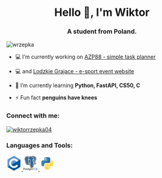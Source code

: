 <h1 align="center">Hello 👋, I'm Wiktor</h1>
<h3 align="center">A student from Poland.</h3>

<p align="left"> <img src="https://komarev.com/ghpvc/?username=wrzepka&label=Profile%20views&color=ff0000&style=flat" alt="wrzepka" /> </p>

- 💻 I’m currently working on [AZP88 - simple task planner](https://github.com/AZC88-Labs/AZP88)

- 💻 and [Lodzkie Grajace - e-sport event website](https://github.com/yagatho/esport-event-website)

- 🌱 I’m currently learning **Python, FastAPI, CS50, C**

- ⚡ Fun fact **penguins have knees**

<h3 align="left">Connect with me:</h3>
<p align="left">
<a href="https://twitter.com/wiktorrzepka04" target="blank"><img align="center" src="https://raw.githubusercontent.com/rahuldkjain/github-profile-readme-generator/master/src/images/icons/Social/twitter.svg" alt="wiktorrzepka04" height="30" width="40" /></a>
</p>

<h3 align="left">Languages and Tools:</h3>
<p align="left"> <a href="https://www.cprogramming.com/" target="_blank" rel="noreferrer"> <img src="https://raw.githubusercontent.com/devicons/devicon/master/icons/c/c-original.svg" alt="c" width="40" height="40"/> </a> <a href="https://www.postgresql.org" target="_blank" rel="noreferrer"> <img src="https://raw.githubusercontent.com/devicons/devicon/master/icons/postgresql/postgresql-original-wordmark.svg" alt="postgresql" width="40" height="40"/> </a> <a href="https://www.python.org" target="_blank" rel="noreferrer"> <img src="https://raw.githubusercontent.com/devicons/devicon/master/icons/python/python-original.svg" alt="python" width="40" height="40"/> </a> </p>
